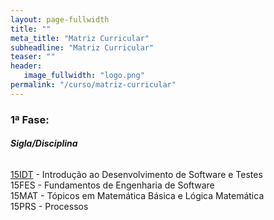 ```yaml
---
layout: page-fullwidth
title: ""
meta_title: "Matriz Curricular"
subheadline: "Matriz Curricular"
teaser: ""
header:
   image_fullwidth: "logo.png"
permalink: "/curso/matriz-curricular"
---
```


### 1ª Fase:
###### **Sigla/Disciplina**

[15IDT][15idt] - Introdução ao Desenvolvimento de Software e Testes
<br>
15FES - Fundamentos de Engenharia de Software
<br>
15MAT - Tópicos em Matemática Básica e Lógica Matemática
<br>
15PRS - Processos

[15idt]: {{site.url}}/curso/matriz-curricular/15idt

